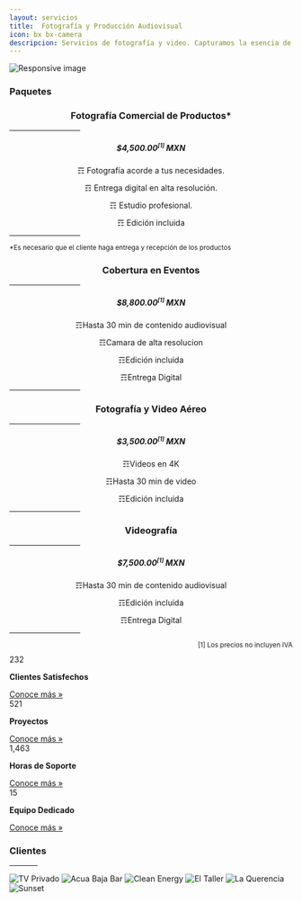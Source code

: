 ```yaml
---
layout: servicios
title:  Fotografía y Producción Audiovisual
icon: bx bx-camera
descripcion: Servicios de fotografía y video. Capturamos la esencia de tu producto
---
```


<img src="/assets/img/Flayers/miha-jan-strehovec-5XAtF-Syisk-unsplash.jpg" class="img-fluid" alt="Responsive image">
<section id="pricing" class="section-bg">
  <div class="container">
    <div class="row">
      <div class="col-lg-6 pt-4 pt-lg-0 content">
        <h3>Paquetes</h3>
        <!-- <p class="font-italic">  
        </p> -->
        <!-- <ul>
          <li><i class="icofont-check-circled"></i> Un Menú flexible ante el cliente.</li>
          <li><i class="icofont-check-circled"></i> Escaneo Digital a la Perfección.</li>
          <li><i class="icofont-check-circled"></i> Diseño a tu estilo.</li>
        </ul> -->
      </div>
      <!-- <div class="col-lg-6 pt-4 pt-lg-0 content">
        <h3>Carta a la Orden</h3>
        <p class="font-italic">  
        </p>
        <ul>
          <li><i class="icofont-check-circled"></i> El Menú mas Higienico al alcanse de tus Manos.</li>
          <li><i class="icofont-check-circled"></i> Código QR para cualquier Dispositivo .</li>
          <li><i class="icofont-check-circled"></i> Tenemos un Paquete Ideal para ti.</li>
        </ul>
      </div> -->
    </div>
    
  </div>
  <div class="container">
    <!-- <div class="section-header">
        <h3 style="text-align:center;">Paquete Fotografía</h3>
          <hr width="25%" color="#6699FF" size="4">
        <p style="text-align:center;" class="section-description"></p>
    </div> -->
  </div>
  <div class="container">
    <div class="row">
      <div class="col-lg-6 mb-3">
          <div class="box featured wow fadeInUp h-100 d-flex flex-column justify-content-center">
              <h3 style="text-align:center;">Fotografía Comercial de Productos*</h3>
              <hr width="25%" color="#6699FF" size="4">
              <h5 style="text-align:center;">$4,500.00<sup><small style="font-size: 10px;">[1]</small></sup> MXN</h5>
              <p style="text-align:center;"><span>&#9782;</span> Fotografía acorde a tus necesidades.</p>
              <p style="text-align:center;"><span>&#9782;</span> Entrega digital en alta resolución.</p>
              <p style="text-align:center;"><span>&#9782;</span> Estudio profesional.</p>
              <p style="text-align:center;"><span>&#9782;</span> Edición incluida</p>
              <hr width="25%" color="#6699FF" size="4">
              <small>*Es necesario que el cliente haga entrega y recepción de los productos</small>
          </div>
      </div>  
      <div class="col-lg-6 mb-3">
          <div class="box featured wow fadeInUp h-100 d-flex flex-column justify-content-center">
              <h3 style="text-align:center;">Cobertura en Eventos</h3>
              <hr width="25%" color="#6699FF" size="4">
              <h5 style="text-align:center;">$8,800.00<sup><small style="font-size: 10px;">[1]</small></sup> MXN</h5>
              <p style="text-align:center;"><span>&#9782;</span>Hasta 30 min de contenido audiovisual</p>
              <p style="text-align:center;"><span>&#9782;</span>Camara de alta resolucion</p>
              <p style="text-align:center;"><span>&#9782;</span>Edición incluida</p>
              <p style="text-align:center;"><span>&#9782;</span>Entrega Digital</p>
              <hr width="25%" color="#6699FF" size="4">
          </div>
      </div>    
    </div>  
    <div class="row">
      <div class="col-lg-6 mb-3">
          <div class="box featured wow fadeInUp h-100 d-flex flex-column justify-content-center">
              <h3 style="text-align:center;">Fotografía y Video Aéreo</h3>
              <hr width="25%" color="#6699FF" size="4">
              <h5 style="text-align:center;">$3,500.00<sup><small style="font-size: 10px;">[1]</small></sup> MXN</h5>
              <p style="text-align:center;"><span>&#9782;</span>Videos en 4K</p>
              <p style="text-align:center;"><span>&#9782;</span>Hasta 30 min de video</p>
              <p style="text-align:center;"><span>&#9782;</span>Edición incluida</p>
              <hr width="25%" color="#6699FF" size="4">
          </div>
      </div>
      <div class="col-lg-6 mb-3">
          <div class="box featured wow fadeInUp h-100 d-flex flex-column justify-content-center">
              <h3 style="text-align:center;">Videografía</h3>
              <hr width="25%" color="#6699FF" size="4">
              <h5 style="text-align:center;">$7,500.00<sup><small style="font-size: 10px;">[1]</small></sup> MXN</h5>
              <p style="text-align:center;"><span>&#9782;</span>Hasta 30 min de contenido audiovisual</p>
              <p style="text-align:center;"><span>&#9782;</span>Edición incluida</p>
              <p style="text-align:center;"><span>&#9782;</span>Entrega Digital</p>
              <hr width="25%" color="#6699FF" size="4">
          </div>
      </div>
    </div>
  </div>
  <div style="
      text-align: end;
      border-bottom-width: 20px;
      margin-bottom: 10px;">
      <small>[1] Los precios no incluyen IVA</small>
  </div>
</section>
<!-- ======= Counts Section ======= -->
<section id="counts" class="counts">
  <div class="container">
    <div class="row no-gutters">
      <div class="col-lg-3 col-md-6 d-md-flex align-items-md-stretch">
        <div class="count-box">
          <i class="icofont-simple-smile"></i>
          <span data-toggle="counter-up">232</span>
          <p><strong>Clientes Satisfechos</strong> </p>
          <a href="https://rosaritocentro.com/contact.html">Conoce más &raquo;</a>
        </div>
      </div>
      <div class="col-lg-3 col-md-6 d-md-flex align-items-md-stretch">
        <div class="count-box">
          <i class="icofont-document-folder"></i>
          <span data-toggle="counter-up">521</span>
          <p><strong>Proyectos</strong> </p>
          <a href="https://rosaritocentro.com/contact.html">Conoce más &raquo;</a>
        </div>
      </div>
      <div class="col-lg-3 col-md-6 d-md-flex align-items-md-stretch">
        <div class="count-box">
          <i class="icofont-live-support"></i>
          <span data-toggle="counter-up">1,463</span>
          <p><strong>Horas de Soporte</strong> </p>
          <a href="https://rosaritocentro.com/contact.html">Conoce más &raquo;</a>
        </div>
      </div>
      <div class="col-lg-3 col-md-6 d-md-flex align-items-md-stretch">
        <div class="count-box">
          <i class="icofont-users-alt-5"></i>
          <span data-toggle="counter-up">15</span>
          <p><strong>Equipo Dedicado</strong> </p>
          <a href="https://rosaritocentro.com/contact.html">Conoce más &raquo;</a>
        </div>
      </div>
    </div>
  </div>
</section><!-- End Counts Section -->

<!-- ======= Clients Section ======= -->
<section id="clients" class="clients">
    <div class="container">
        <div class="section-title">
            <h3>Clientes</h3>
            <hr width="10%" color="#6699FF" size="4">
            <p></p>
        </div>
        <div class="owl-carousel clients-carousel">
            <img loading="lazy" src="/assets/img/rosaritocentro/logos-350x350/tv-privado.jpg" alt=" TV Privado">
            <img loading="lazy" src="/assets/img/rosaritocentro/logos-350x350/acua.jpg" alt="Acua Baja Bar">
            <img loading="lazy" src="/assets/img/rosaritocentro/logos-350x350/clean-energy.jpg" alt="Clean Energy">
            <img loading="lazy" src="/assets/img/rosaritocentro/logos-350x350/el-taller.jpg" alt="El Taller">
            <img loading="lazy" src="/assets/img/rosaritocentro/logos-350x350/la-querencia.jpg" alt="La Querencia">     
            <img loading="lazy" src="/assets/img/rosaritocentro/logos-350x350/sunset.jpg" alt="Sunset">
            <!--img loading="lazy" src="/assets/img/clients/querencia.jpg" alt="">
            <img loading="lazy" src="/assets/img/clients/esperanza.jpg" alt="">
            <img loading="lazy" src="/assets/img/clients/taller.jpg" alt="">                                                       
            <img loading="lazy" src="/assets/img/clients/client-1.png" alt="">
            <img loading="lazy" src="/assets/img/clients/client-2.png" alt="">
            <img loading="lazy" src="/assets/img/clients/client-3.png" alt="">
            <img loading="lazy" src="/assets/img/clients/client-4.png" alt="">
            <img loading="lazy" src="/assets/img/clients/client-5.png" alt="">
            <img loading="lazy" src="/assets/img/clients/client-6.png" alt="">
            <img loading="lazy" src="/assets/img/clients/client-7.png" alt="">
            <img loading="lazy" src="/rassets/img/clients/client-8.png" alt=""-->
        </div>
    </div>
</section><!-- End Clients Section -->

<!--img src="/assets/img/Flayers/qrcode.jpg" class="img-fluid" alt="Responsive image"-->
